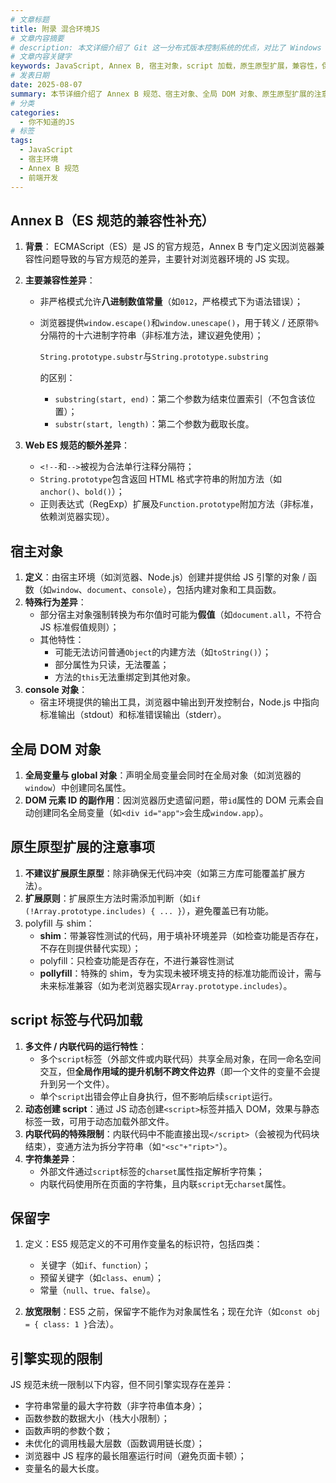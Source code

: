 ```yaml
---
# 文章标题
title: 附录 混合环境JS
# 文章内容摘要
# description: 本文详细介绍了 Git 这一分布式版本控制系统的优点，对比了 Windows 与 macOS/Linux 系统下的常用命令，讲解了 vim 操作模式及常用命令，还阐述了 Git 的基本配置、特定项目配置和命令缩写设置等内容。
# 文章内容关键字
keywords: JavaScript, Annex B, 宿主对象，script 加载，原生原型扩展，兼容性，保留字，DOM 全局变量
# 发表日期
date: 2025-08-07
summary: 本节详细介绍了 Annex B 规范、宿主对象、全局 DOM 对象、原生原型扩展的注意事项、script 标签与代码加载等内容，帮助读者更好地理解混合环境下的 JS 代码。
# 分类
categories:
  - 你不知道的JS
# 标签
tags:
  - JavaScript
  - 宿主环境
  - Annex B 规范
  - 前端开发
---
```


## Annex B（ES 规范的兼容性补充）

1. **背景**：
   ECMAScript（ES）是 JS 的官方规范，Annex B 专门定义因浏览器兼容性问题导致的与官方规范的差异，主要针对浏览器环境的 JS 实现。

2. **主要兼容性差异**：

   - 非严格模式允许**八进制数值常量**（如`012`，严格模式下为语法错误）；

   - 浏览器提供`window.escape()`和`window.unescape()`，用于转义 / 还原带`%`分隔符的十六进制字符串（非标准方法，建议避免使用）；

     `String.prototype.substr`与`String.prototype.substring`

     的区别：

     - `substring(start, end)`：第二个参数为结束位置索引（不包含该位置）；
     - `substr(start, length)`：第二个参数为截取长度。

3. **Web ES 规范的额外差异**：

   - `<!--`和`-->`被视为合法单行注释分隔符；
   - `String.prototype`包含返回 HTML 格式字符串的附加方法（如`anchor()`、`bold()`）；
   - 正则表达式（RegExp）扩展及`Function.prototype`附加方法（非标准，依赖浏览器实现）。

## 宿主对象

1. **定义**：由宿主环境（如浏览器、Node.js）创建并提供给 JS 引擎的对象 / 函数（如`window`、`document`、`console`），包括内建对象和工具函数。
2. **特殊行为差异**：
   - 部分宿主对象强制转换为布尔值时可能为**假值**（如`document.all`，不符合 JS 标准假值规则）；
   - 其他特性：
     - 可能无法访问普通`Object`的内建方法（如`toString()`）；
     - 部分属性为只读，无法覆盖；
     - 方法的`this`无法重绑定到其他对象。
3. **console 对象**：
   - 宿主环境提供的输出工具，浏览器中输出到开发控制台，Node.js 中指向标准输出（stdout）和标准错误输出（stderr）。

## 全局 DOM 对象

1. **全局变量与 global 对象**：声明全局变量会同时在全局对象（如浏览器的`window`）中创建同名属性。
2. **DOM 元素 ID 的副作用**：因浏览器历史遗留问题，带`id`属性的 DOM 元素会自动创建同名全局变量（如`<div id="app">`会生成`window.app`）。

## 原生原型扩展的注意事项

1. **不建议扩展原生原型**：除非确保无代码冲突（如第三方库可能覆盖扩展方法）。
2. **扩展原则**：扩展原生方法时需添加判断（如`if (!Array.prototype.includes) { ... }`），避免覆盖已有功能。
3. polyfill 与 shim：
   - **shim**：带兼容性测试的代码，用于填补环境差异（如检查功能是否存在，不存在则提供替代实现）；
   - polyfill：只检查功能是否存在，不进行兼容性测试
   - **pollyfill**：特殊的 shim，专为实现未被环境支持的标准功能而设计，需与未来标准兼容（如为老浏览器实现`Array.prototype.includes`）。

## script 标签与代码加载

1. **多文件 / 内联代码的运行特性**：
   - 多个`script`标签（外部文件或内联代码）共享全局对象，在同一命名空间交互，但**全局作用域的提升机制不跨文件边界**（即一个文件的变量不会提升到另一个文件）。
   - 单个`script`出错会停止自身执行，但不影响后续`script`运行。
2. **动态创建 script**：通过 JS 动态创建`<script>`标签并插入 DOM，效果与静态标签一致，可用于动态加载外部文件。
3. **内联代码的特殊限制**：内联代码中不能直接出现`</script>`（会被视为代码块结束），变通方法为拆分字符串（如`"<sc"+"ript>"`）。
4. **字符集差异**：
   - 外部文件通过`script`标签的`charset`属性指定解析字符集；
   - 内联代码使用所在页面的字符集，且内联`script`无`charset`属性。

## 保留字

1. 定义：ES5 规范定义的不可用作变量名的标识符，包括四类：

   - 关键字（如`if`、`function`）；
   - 预留关键字（如`class`、`enum`）；
   - 常量（`null`、`true`、`false`）。

2. **放宽限制**：ES5 之前，保留字不能作为对象属性名；现在允许（如`const obj = { class: 1 }`合法）。

## 引擎实现的限制

JS 规范未统一限制以下内容，但不同引擎实现存在差异：

- 字符串常量的最大字符数（非字符串值本身）；
- 函数参数的数据大小（栈大小限制）；
- 函数声明的参数个数；
- 未优化的调用栈最大层数（函数调用链长度）；
- 浏览器中 JS 程序的最长阻塞运行时间（避免页面卡顿）；
- 变量名的最大长度。
